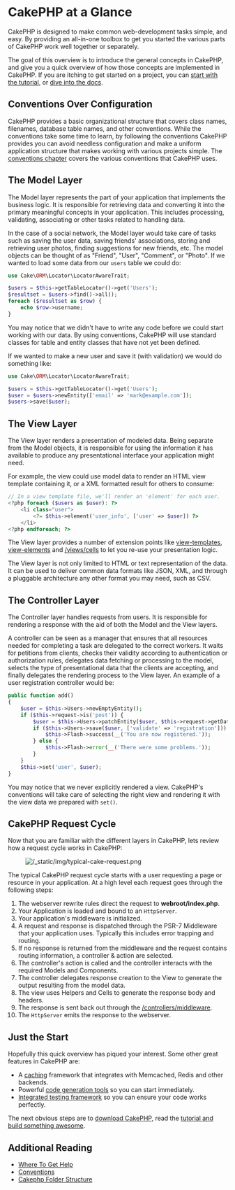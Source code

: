 # CakePHP at a Glance

CakePHP is designed to make common web-development tasks simple, and easy. By
providing an all-in-one toolbox to get you started the various parts of CakePHP
work well together or separately.

The goal of this overview is to introduce the general concepts in CakePHP, and
give you a quick overview of how those concepts are implemented in CakePHP. If
you are itching to get started on a project, you can [start with the
tutorial](tutorials-and-examples/cms/installation.md), or [dive into the docs](topics.md).

## Conventions Over Configuration

CakePHP provides a basic organizational structure that covers class names,
filenames, database table names, and other conventions. While the conventions
take some time to learn, by following the conventions CakePHP provides you can
avoid needless configuration and make a uniform application structure that makes
working with various projects simple. The [conventions chapter](intro/conventions.md) covers the various conventions that CakePHP uses.

## The Model Layer

The Model layer represents the part of your application that implements the
business logic. It is responsible for retrieving data and converting it into the
primary meaningful concepts in your application. This includes processing,
validating, associating or other tasks related to handling data.

In the case of a social network, the Model layer would take care of
tasks such as saving the user data, saving friends' associations, storing
and retrieving user photos, finding suggestions for new friends, etc.
The model objects can be thought of as "Friend", "User", "Comment", or
"Photo". If we wanted to load some data from our `users` table we could do:

``` php
use Cake\ORM\Locator\LocatorAwareTrait;

$users = $this->getTableLocator()->get('Users');
$resultset = $users->find()->all();
foreach ($resultset as $row) {
    echo $row->username;
}
```

You may notice that we didn't have to write any code before we could start
working with our data. By using conventions, CakePHP will use standard classes
for table and entity classes that have not yet been defined.

If we wanted to make a new user and save it (with validation) we would do
something like:

``` php
use Cake\ORM\Locator\LocatorAwareTrait;

$users = $this->getTableLocator()->get('Users');
$user = $users->newEntity(['email' => 'mark@example.com']);
$users->save($user);
```

## The View Layer

The View layer renders a presentation of modeled data. Being separate from the
Model objects, it is responsible for using the information it has available
to produce any presentational interface your application might need.

For example, the view could use model data to render an HTML view template containing it,
or a XML formatted result for others to consume:

``` php
// In a view template file, we'll render an 'element' for each user.
<?php foreach ($users as $user): ?>
    <li class="user">
        <?= $this->element('user_info', ['user' => $user]) ?>
    </li>
<?php endforeach; ?>
```

The View layer provides a number of extension points like [view-templates](#view-templates), [view-elements](#view-elements)
and [/views/cells](views/cells.md) to let you re-use your presentation logic.

The View layer is not only limited to HTML or text representation of the data.
It can be used to deliver common data formats like JSON, XML, and through
a pluggable architecture any other format you may need, such as CSV.

## The Controller Layer

The Controller layer handles requests from users. It is responsible for
rendering a response with the aid of both the Model and the View layers.

A controller can be seen as a manager that ensures that all resources needed for
completing a task are delegated to the correct workers. It waits for petitions
from clients, checks their validity according to authentication or authorization
rules, delegates data fetching or processing to the model, selects the type of
presentational data that the clients are accepting, and finally delegates the
rendering process to the View layer. An example of a user registration
controller would be:

``` php
public function add()
{
    $user = $this->Users->newEmptyEntity();
    if ($this->request->is('post')) {
        $user = $this->Users->patchEntity($user, $this->request->getData());
        if ($this->Users->save($user, ['validate' => 'registration'])) {
            $this->Flash->success(__('You are now registered.'));
        } else {
            $this->Flash->error(__('There were some problems.'));
        }
    }
    $this->set('user', $user);
}
```

You may notice that we never explicitly rendered a view. CakePHP's conventions
will take care of selecting the right view and rendering it with the view data
we prepared with `set()`.

## CakePHP Request Cycle

Now that you are familiar with the different layers in CakePHP, lets review how
a request cycle works in CakePHP:

<figure class="align-center">
<img src="/typical-cake-request.png" alt="/_static/img/typical-cake-request.png" />
</figure>

The typical CakePHP request cycle starts with a user requesting a page or
resource in your application. At a high level each request goes through the
following steps:

1.  The webserver rewrite rules direct the request to **webroot/index.php**.
2.  Your Application is loaded and bound to an `HttpServer`.
3.  Your application's middleware is initialized.
4.  A request and response is dispatched through the PSR-7 Middleware that your
    application uses. Typically this includes error trapping and routing.
5.  If no response is returned from the middleware and the request contains
    routing information, a controller & action are selected.
6.  The controller's action is called and the controller interacts with the
    required Models and Components.
7.  The controller delegates response creation to the View to generate the output
    resulting from the model data.
8.  The view uses Helpers and Cells to generate the response body and headers.
9.  The response is sent back out through the [/controllers/middleware](controllers/middleware.md).
10. The `HttpServer` emits the response to the webserver.

## Just the Start

Hopefully this quick overview has piqued your interest. Some other great
features in CakePHP are:

- A [caching](core-libraries/caching.md) framework that integrates with
  Memcached, Redis and other backends.
- Powerful [code generation tools](bake/usage.md) so you can start immediately.
- [Integrated testing framework](development/testing.md) so you can ensure
  your code works perfectly.

The next obvious steps are to [download CakePHP](installation.md), read the
[tutorial and build something awesome](tutorials-and-examples/cms/installation.md).

## Additional Reading

- [Where To Get Help](intro/where-to-get-help.md)
- [Conventions](intro/conventions.md)
- [Cakephp Folder Structure](intro/cakephp-folder-structure.md)

